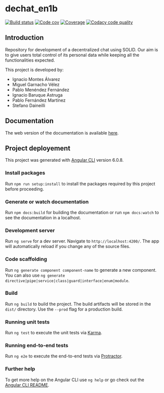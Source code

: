 # dechat_en1b

[![Build status](https://travis-ci.org/Arquisoft/dechat_en1b.svg?branch=master)](https://travis-ci.org/Arquisoft/dechat_en1b)
[![Code cov](https://codecov.io/gh/Arquisoft/dechat_en1b/branch/master/graph/badge.svg)](https://codecov.io/gh/Arquisoft/dechat_en1b)
[![Coverage](https://coveralls.io/repos/github/Arquisoft/dechat_en1b/badge.svg)](https://coveralls.io/github/Arquisoft/dechat_en1b)
[![Codacy code quality](https://api.codacy.com/project/badge/Grade/fc7dc1da60ee4e9fb67ccff782625794)](https://www.codacy.com/app/jelabra/dechat_en1b?utm_source=github.com&utm_medium=referral&utm_content=Arquisoft/dechat_en1b&utm_campaign=Badge_Grade)

## Introduction 

Repository for development of a decentralized chat using SOLID. Our aim is to give users total control of its personal data while keeping all the functionalities expected.

This project is developed by:

*   Ignacio Montes Álvarez
*   Miguel Garnacho Vélez
*   Pablo Menéndez Fernández
*   Ignacio Baruque Astruga
*   Pablo Fernández Martínez
*   Stefano Daineilli

## Documentation 

The web version of the documentation is available [here](https://arquisoft.github.io/dechat_en1b/).

## Project deployement

This project was generated with [Angular CLI](https://github.com/angular/angular-cli) version 6.0.8.

### Install packages

Run `npm run setup:install` to install the packages required by this project before proceeding.

### Generate or watch documentation

Run `npm docs:build` for building the documentation or run `npm docs:watch` to see the documentation in a localhost.

### Development server

Run `ng serve` for a dev server. Navigate to `http://localhost:4200/`. The app will automatically reload if you change any of the source files.

### Code scaffolding

Run `ng generate component component-name` to generate a new component. You can also use `ng generate directive|pipe|service|class|guard|interface|enum|module`.

### Build

Run `ng build` to build the project. The build artifacts will be stored in the `dist/` directory. Use the `--prod` flag for a production build.

### Running unit tests

Run `ng test` to execute the unit tests via [Karma](https://karma-runner.github.io).

### Running end-to-end tests

Run `ng e2e` to execute the end-to-end tests via [Protractor](http://www.protractortest.org/).

### Further help

To get more help on the Angular CLI use `ng help` or go check out the [Angular CLI README](https://github.com/angular/angular-cli/blob/master/README.md).
